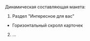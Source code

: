 Динамическая составляющая макета:

1. Раздел "Интересное для вас"
- Горизонтальный скролл карточек

2. ...